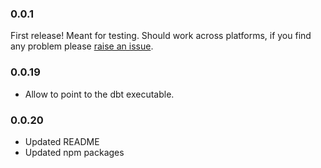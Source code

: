 
### 0.0.1

First release! Meant for testing.
Should work across platforms, if you find any problem please [raise an issue](https://github.com/jjuanramos/dbt-bigquery-preview/issues/new).

### 0.0.19

- Allow to point to the dbt executable.

### 0.0.20

- Updated README
- Updated npm packages